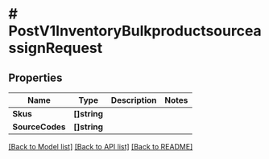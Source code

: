# # PostV1InventoryBulkproductsourceassignRequest


## Properties 


Name | Type | Description | Notes
------------ | ------------- | ------------- | -------------
**Skus**| **[]string** |   |
**SourceCodes**| **[]string** |   |


[[Back to Model list]](../../README.md#models) [[Back to API list]](../../README.md#endpoints) [[Back to README]](../../README.md)

